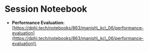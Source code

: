 # Session Noteebook

* **Performance Evaluation:** [https://dphi.tech/notebooks/863/manish\_kc\_06/performance-evaluation](https://dphi.tech/notebooks/863/manish\_kc\_06/performance-evaluation)\
